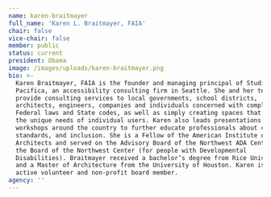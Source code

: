```yaml
---
name: karen-braitmayer
full_name: 'Karen L. Braitmayer, FAIA'
chair: false
vice-chair: false
member: public
status: current
president: Obama
image: /images/uploads/karen-braitmayer.png
bio: >-
  Karen Braitmayer, FAIA is the founder and managing principal of Studio
  Pacifica, an accessibility consulting firm in Seattle. She and her team
  provide consulting services to local governments, school districts,
  architects, engineers, companies and individuals concerned with complying with
  Federal laws and State codes, as well as simply creating spaces that work for
  the unique needs of individual users. Karen also leads presentations and
  workshops around the country to further educate professionals about codes,
  standards, and inclusion. She is a Fellow of the American Institute of
  Architects and served on the Advisory Board of the Northwest ADA Center and on
  the Board of the Northwest Center (for people with Developmental
  Disabilities). Braitmayer received a bachelor’s degree from Rice University
  and a Master of Architecture from the University of Houston. Karen is also an
  active volunteer and non-profit board member.
agency: ''
---
```



